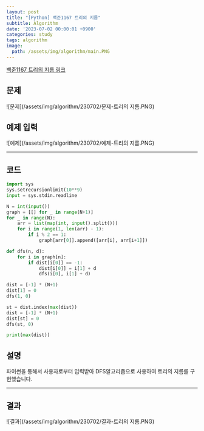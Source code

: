 ```yaml
---
layout: post
title: "[Python] 백준1167 트리의 지름"
subtitle: Algorithm
date: '2023-07-02 00:00:01 +0900'
categories: study
tags: algorithm
image:
  path: /assets/img/algorithm/main.PNG
---
```


[백준1167 트리의 지름 링크](https://www.acmicpc.net/problem/1167)

<!--more-->

## 문제
![문제](/assets/img/algorithm/230702/문제-트리의 지름.PNG)

## 예제 입력
![예제](/assets/img/algorithm/230702/예제-트리의 지름.PNG)

---

## 코드
```Python
import sys
sys.setrecursionlimit(10**9)
input = sys.stdin.readline

N = int(input())
graph = [[] for _ in range(N+1)]
for _ in range(N):
    arr = list(map(int, input().split()))
    for i in range(1, len(arr) - 1):
        if i % 2 == 1:
            graph[arr[0]].append([arr[i], arr[i+1]])

def dfs(n, d):
    for i in graph[n]:
        if dist[i[0]] == -1:
            dist[i[0]] = i[1] + d
            dfs(i[0], i[1] + d)

dist = [-1] * (N+1)
dist[1] = 0
dfs(1, 0)

st = dist.index(max(dist))
dist = [-1] * (N+1)
dist[st] = 0
dfs(st, 0)

print(max(dist))
```
## 설명
파이썬을 통해서 사용자로부터 입력받아 DFS알고리즘으로 사용하여 트리의 지름를 구현했습니다. <br>

---

## 결과
![결과](/assets/img/algorithm/230702/결과-트리의 지름.PNG)